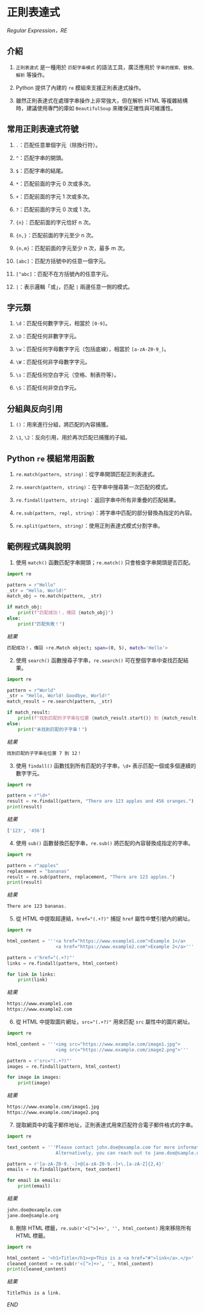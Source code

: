 # 正則表達式

_Regular Expression，RE_

## 介紹

1. `正則表達式` 是一種用於 `匹配字串模式` 的語法工具，廣泛應用於 `字串的搜索、替換、解析` 等操作。

2. Python 提供了內建的 `re` 模組來支援正則表達式操作。

3. 雖然正則表達式在處理字串操作上非常強大，但在解析 HTML 等複雜結構時，建議使用專門的庫如 `BeautifulSoup` 來確保正確性與可維護性。

## 常用正則表達式符號

1. `.`：匹配任意單個字元（除換行符）。

2. `^`：匹配字串的開頭。

3. `$`：匹配字串的結尾。

4. `*`：匹配前面的字元 0 次或多次。

5. `+`：匹配前面的字元 1 次或多次。

6. `?`：匹配前面的字元 0 次或 1 次。

7. `{n}`：匹配前面的字元恰好 n 次。

8. `{n,}`：匹配前面的字元至少 n 次。

9. `{n,m}`：匹配前面的字元至少 n 次，最多 m 次。

10. `[abc]`：匹配方括號中的任意一個字元。

11. `[^abc]`：匹配不在方括號內的任意字元。

12. `|`：表示邏輯「或」，匹配 `|` 兩邊任意一側的模式。


## 字元類

1. `\d`：匹配任何數字字元，相當於 `[0-9]`。

2. `\D`：匹配任何非數字字元。

3. `\w`：匹配任何字母數字字元（包括底線），相當於 `[a-zA-Z0-9_]`。

4. `\W`：匹配任何非字母數字字元。

5. `\s`：匹配任何空白字元（空格、制表符等）。

6. `\S`：匹配任何非空白字元。


## 分組與反向引用

1. `()`：用來進行分組，將匹配的內容捕獲。

2. `\1`, `\2`：反向引用，用於再次匹配已捕獲的子組。

## Python `re` 模組常用函數

1. `re.match(pattern, string)`：從字串開頭匹配正則表達式。

2. `re.search(pattern, string)`：在字串中搜尋第一次匹配的模式。

3. `re.findall(pattern, string)`：返回字串中所有非重疊的匹配結果。

4. `re.sub(pattern, repl, string)`：將字串中匹配的部分替換為指定的內容。

5. `re.split(pattern, string)`：使用正則表達式模式分割字串。

## 範例程式碼與說明

1. 使用 `match()` 函數匹配字串開頭；`re.match()` 只會檢查字串開頭是否匹配。

```python
import re

pattern = r"Hello"
_str = "Hello, World!"
match_obj = re.match(pattern, _str)

if match_obj:
    print(f"匹配成功！，傳回 {match_obj}")
else:
    print("匹配失敗！")
```
_結果_
```bash
匹配成功！，傳回 <re.Match object; span=(0, 5), match='Hello'>
```

2. 使用 `search()` 函數搜尋子字串，`re.search()` 可在整個字串中查找匹配結果。

```python
import re

pattern = r"World"
_str = "Hello, World! Goodbye, World!"
match_result = re.search(pattern, _str)

if match_result:
    print(f"找到匹配的子字串在位置 {match_result.start()} 到 {match_result.end()}！")
else:
    print("未找到匹配的子字串！")
```
_結果_
```bash
找到匹配的子字串在位置 7 到 12！
```

3. 使用 `findall()` 函數找到所有匹配的子字串，`\d+` 表示匹配一個或多個連續的數字字元。

```python
import re

pattern = r"\d+"
result = re.findall(pattern, "There are 123 apples and 456 oranges.")
print(result)
```
_結果_
```bash
['123', '456']
```

4. 使用 `sub()` 函數替換匹配字串，`re.sub()` 將匹配的內容替換成指定的字串。

```python
import re

pattern = r"apples"
replacement = "bananas"
result = re.sub(pattern, replacement, "There are 123 apples.")
print(result)
```
_結果_
```bash
There are 123 bananas.
```

5. 從 HTML 中提取超連結，`href="(.+?)"` 捕捉 `href` 屬性中雙引號內的網址。

```python
import re

html_content = '''<a href="https://www.example1.com">Example 1</a>
                  <a href="https://www.example2.com">Example 2</a>'''

pattern = r'href="(.+?)"'
links = re.findall(pattern, html_content)

for link in links:
    print(link)
```
_結果_
```bash
https://www.example1.com
https://www.example2.com
```

6. 從 HTML 中提取圖片網址，`src="(.+?)"` 用來匹配 `src` 屬性中的圖片網址。

```python
import re

html_content = '''<img src="https://www.example.com/image1.jpg">
                  <img src="https://www.example.com/image2.png">'''

pattern = r'src="(.+?)"'
images = re.findall(pattern, html_content)

for image in images:
    print(image)
```
_結果_
```bash
https://www.example.com/image1.jpg
https://www.example.com/image2.png
```

7. 提取網頁中的電子郵件地址，正則表達式用來匹配符合電子郵件格式的字串。

```python
import re

text_content = '''Please contact john.doe@example.com for more information.
                  Alternatively, you can reach out to jane.doe@sample.org.'''

pattern = r'[a-zA-Z0-9._-]+@[a-zA-Z0-9.-]+\.[a-zA-Z]{2,4}'
emails = re.findall(pattern, text_content)

for email in emails:
    print(email)
```
_結果_
```bash
john.doe@example.com
jane.doe@sample.org
```

8. 刪除 HTML 標籤，`re.sub(r'<[^>]+>', '', html_content)` 用來移除所有 HTML 標籤。

```python
import re

html_content = '<h1>Title</h1><p>This is a <a href="#">link</a>.</p>'
cleaned_content = re.sub(r'<[^>]+>', '', html_content)
print(cleaned_content)
```
_結果_
```bash
TitleThis is a link.
```


_END_